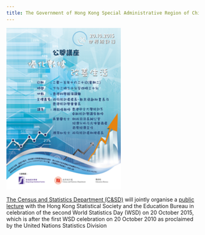 ```yaml
---
title: The Government of Hong Kong Special Administrative Region of China to celebrate World Statistics Day
---
```


<img src="/images/wsdposter_HK.png" alt="World Statistics Day in Hong Kong Special Administrative Region of China " style="width:300px">

<a href=""  target="_blank">The Census and Statistics Department (C&SD)</a> will jointly organise a <a href="http://www.censtatd.gov.hk/statistical_literacy/wsd2015/public_lecture/index.jsp" target="_blank">public lecture</a> with the Hong Kong Statistical Society and the Education Bureau in celebration of the second World Statistics Day (WSD) on 20 October 2015, which is after the first WSD celebration on 20 October 2010 as proclaimed by the United Nations Statistics Division

